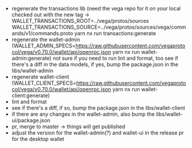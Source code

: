 - regenerate the transactions lib (need the vega repo for it on your local checked out with the new tag -> WALLET_TRANSACTIONS_ROOT=../vega/protos/sources WALLET_TRANSACTIONS_SOURCE=../vega/protos/sources/vega/commands/v1/commands.proto yarn nx run transactions:generate
- regenerate the wallet-admin (WALLET_ADMIN_SPECS=https://raw.githubusercontent.com/vegaprotocol/vega/v0.70.0/wallet/api/openrpc.json yarn nx run wallet-admin:generate)
  not sure if you need to run lint and format, too
  see if there's a diff in the data models, if yes, bump the package.json in the libs/wallet-admin
- regenerate wallet-client (WALLET_CLIENT_SPECS=https://raw.githubusercontent.com/vegaprotocol/vega/v0.70.0/wallet/api/openrpc.json yarn nx run wallet-client:generate)
- lint and format
- see if there's a diff, if so, bump the package.json in the libs/wallet-client
- if there are any changes in the wallet-admin, also bump the libs/wallet-ui/package.json
- pr, merge to master -> things will get published
- adjust the version for the wallet-admin(?) and wallet-ui in the release pr for the desktop wallet
